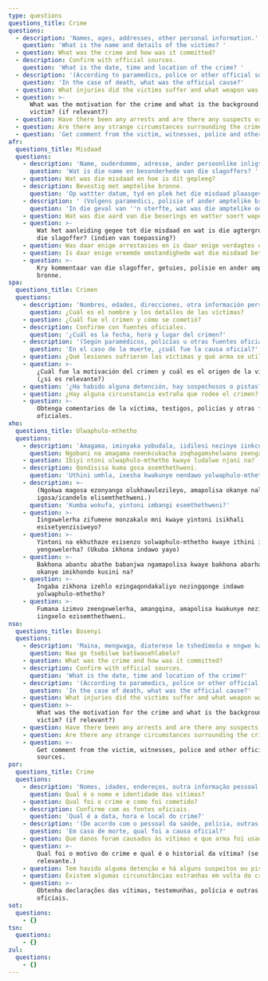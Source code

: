```yaml
---
type: questions
questions_title: Crime
questions:
  - description: 'Names, ages, addresses, other personal information.'
    question: 'What is the name and details of the victims? '
  - question: What was the crime and how was it committed?
  - description: Confirm with official sources.
    question: 'What is the date, time and location of the crime? '
  - description: '(According to paramedics, police or other official sources.)'
    question: 'In the case of death, what was the official cause?'
  - question: What injuries did the victims suffer and what weapon was used?
  - question: >-
      What was the motivation for the crime and what is the background of
      victim? (if relevant?)
  - question: Have there been any arrests and are there any suspects or clues?
  - question: Are there any strange circumstances surrounding the crime?
  - question: 'Get comment from the victim, witnesses, police and other official sources.'
afr:
  questions_title: Misdaad
  questions:
    - description: 'Name, ouderdomme, adresse, ander persoonlike inligting.'
      question: 'Wat is die name en besonderhede van die slagoffers? '
    - question: Wat was die misdaad en hoe is dit gepleeg?
    - description: Bevestig met amptelike bronne.
      question: 'Op wattter datum, tyd en plek het die misdaad plaasgevind? '
    - description: ' (Volgens paramedici, polisie of ander amptelike bronne.)'
      question: 'In die geval van ''n sterfte, wat was die amptelike oorsaak?'
    - question: Wat was die aard van die beserings en watter soort wapen is gebruik?
    - question: >-
        Wat het aanleiding gegee tot die misdaad en wat is die agtergrond van
        die slagoffer? (indien van toepassing?)
    - question: Was daar enige arrestasies en is daar enige verdagtes of leidrade?
    - question: Is daar enige vreemde omstandighede wat die misdaad betref?
    - question: >-
        Kry kommentaar van die slagoffer, getuies, polisie en ander amptelike
        bronne.
spa:
  questions_title: Crimen
  questions:
    - description: 'Nombres, edades, direcciones, otra información personal.'
      question: ¿Cuál es el nombre y los detalles de las víctimas?
    - question: ¿Cuál fue el crimen y cómo se cometió?
    - description: Confirme con fuentes oficiales.
      question: '¿Cuál es la fecha, hora y lugar del crimen?'
    - description: '(Según paramédicos, policías u otras fuentes oficiales.)'
      question: 'En el caso de la muerte, ¿cuál fue la causa oficial?'
    - question: ¿Qué lesiones sufrieron las víctimas y qué arma se utilizó?
    - question: >-
        ¿Cuál fue la motivación del crimen y cuál es el origen de la víctima?
        (¿si es relevante?)
    - question: '¿Ha habido alguna detención, hay sospechosos o pistas?'
    - question: ¿Hay alguna circunstancia extraña que rodee el crimen?
    - question: >-
        Obtenga comentarios de la víctima, testigos, policías y otras fuentes
        oficiales.
xho:
  questions_title: Ulwaphulo-mthetho
  questions:
    - description: 'Amagama, iminyaka yobudala, iidilesi nezinye iinkcukacha.'
      question: Ngobani na amagama neenkcukacha zoqhagamshelwano zeengxwelerha?
    - question: Ibiyi ntoni ulwaphulo-mthetho kwaye ludalwe njani na?
    - description: Qondisisa kuma gosa asemthethweni.
      question: 'Uthini umhla, ixesha kwakunye nendawo yolwaphulo-mthetho?'
    - description: >-
        (Ngokwa magosa ezonyango olukhawulezileyo, amapolisa okanye naliphi na
        igosa/icandelo elisemthethweni.)
      question: 'Kumba wokufa, yintoni imbangi esemthethweni?'
    - question: >-
        Iingxwelerha zifumene monzakalo mni kwaye yintoni isikhali
        esisetyenzisiweyo?
    - question: >-
        Yintoni na ekhuthaze esisenzo solwaphulo-mthetho kwaye ithini intsukaphi
        yengxwelerha? (Ukuba ikhona indawo yayo)
    - question: >-
        Bakhona abantu abathe babanjwa ngamapolisa kwaye bakhona abarhanelwa
        okanye imikhondo kusini na?
    - question: >-
        Ingaba zikhona izehlo ezingaqondakaliyo nezingqonge indawo
        yolwaphulo-mthetho?
    - question: >-
        Fumana izimvo zeengxwelerha, amangqina, amapolisa kwakunye nezinye
        iingxelo ezisemthethweni.
nso:
  questions_title: Bosenyi
  questions:
    - description: 'Maina, mengwaga, diaterese le tshedimošo e nngwe ka bona?'
      question: Naa go tsebilwe batšwasehlabelo?
    - question: What was the crime and how was it committed?
    - description: Confirm with official sources.
      question: 'What is the date, time and location of the crime?'
    - description: '(According to paramedics, police or other official sources.)'
      question: 'In the case of death, what was the official cause?'
    - question: What injuries did the victims suffer and what weapon was used?
    - question: >-
        What was the motivation for the crime and what is the background of
        victim? (if relevant?)
    - question: Have there been any arrests and are there any suspects or clues?
    - question: Are there any strange circumstances surrounding the crime?
    - question: >-
        Get comment from the victim, witnesses, police and other official
        sources.
por:
  questions_title: Crime
  questions:
    - description: 'Nomes, idades, endereços, outra informação pessoal.'
      question: Qual é o nome e identidade das vítimas?
    - question: Qual foi o crime e como foi cometido?
    - description: Confirme com as fontes oficiais.
      question: 'Qual é a data, hora e local do crime?'
    - description: '(De acordo com o pessoal da saúde, polícia, outras fontes oficiais.)'
      question: 'Em caso de morte, qual foi a causa oficial?'
    - question: Que danos foram causados às vítimas e que arma foi usada?
    - question: >-
        Qual foi o motivo do crime e qual é o historial da vítima? (se for
        relevante.)
    - question: Tem havido alguma detenção e há alguns suspeitos ou pistas?
    - question: Existem algumas circunstâncias estranhas em volta do crime?
    - question: >-
        Obtenha declarações das vítimas, testemunhas, polícia e outras fontes
        oficiais.
sot:
  questions:
    - {}
tsn:
  questions:
    - {}
zul:
  questions:
    - {}
---
```


